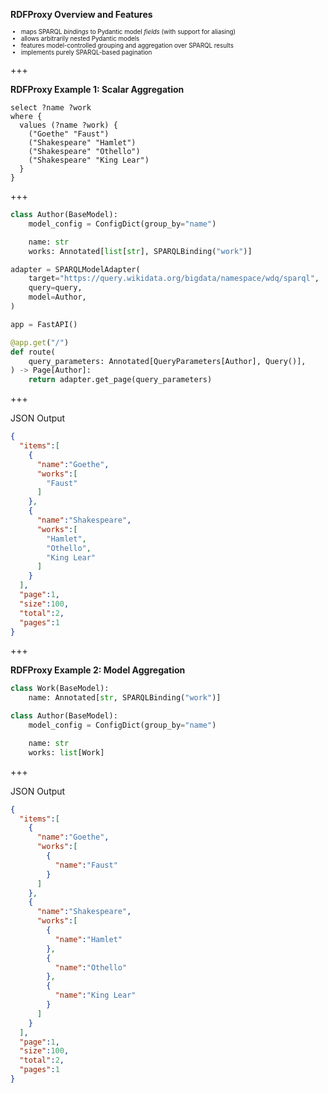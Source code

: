 **RDFProxy Overview and Features**

<ul style="font-size: 0.7em;">
  <li class="fragment">maps SPARQL <em>bindings</em> to Pydantic model <em>fields</em> (with support for aliasing)</li>
  <li class="fragment">allows arbitrarily nested Pydantic models</li>
  <li class="fragment">features model-controlled grouping and aggregation over SPARQL results</li>
  <li class="fragment">implements purely SPARQL-based pagination</li>
</ul>

+++


**RDFProxy Example 1: Scalar Aggregation**


```sparql
select ?name ?work
where {
  values (?name ?work) {
	("Goethe" "Faust")
	("Shakespeare" "Hamlet")
	("Shakespeare" "Othello")
	("Shakespeare" "King Lear")
  }
}
```

+++

```python
class Author(BaseModel):
	model_config = ConfigDict(group_by="name")

	name: str
	works: Annotated[list[str], SPARQLBinding("work")]


```
```python
adapter = SPARQLModelAdapter(
	target="https://query.wikidata.org/bigdata/namespace/wdq/sparql",
	query=query,
	model=Author,
)

app = FastAPI()

@app.get("/")
def route(
	query_parameters: Annotated[QueryParameters[Author], Query()],
) -> Page[Author]:
	return adapter.get_page(query_parameters)
```

+++

JSON Output

```json
{
  "items":[
	{
	  "name":"Goethe",
	  "works":[
		"Faust"
	  ]
	},
	{
	  "name":"Shakespeare",
	  "works":[
		"Hamlet",
		"Othello",
		"King Lear"
	  ]
	}
  ],
  "page":1,
  "size":100,
  "total":2,
  "pages":1
}
```
<!-- .element style="line-height: 1.4"-->

+++


**RDFProxy Example 2: Model Aggregation**


```python
class Work(BaseModel):
	name: Annotated[str, SPARQLBinding("work")]

class Author(BaseModel):
	model_config = ConfigDict(group_by="name")

	name: str
	works: list[Work]
```


+++

JSON Output

```json
{
  "items":[
	{
	  "name":"Goethe",
	  "works":[
		{
		  "name":"Faust"
		}
	  ]
	},
	{
	  "name":"Shakespeare",
	  "works":[
		{
		  "name":"Hamlet"
		},
		{
		  "name":"Othello"
		},
		{
		  "name":"King Lear"
		}
	  ]
	}
  ],
  "page":1,
  "size":100,
  "total":2,
  "pages":1
}
```
